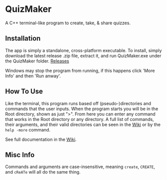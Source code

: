 # QuizMaker
A C++ terminal-like program to create, take, & share quizzes.

## Installation
The app is simply a standalone, cross-platform executable.
To install, simply download the latest release .zip file, extract it, and run QuizMaker.exe under the QuizMaker folder.
[Releases](https://mega.nz/folder/Xlxk0JhR#GEoC0FFyyR9OX82k4XjYNg)

Windows may stop the program from running, if this happens click 'More Info' and then 'Run anway'.

## How To Use
Like the terminal, this program runs based off (pseudo-)directories and commands that the user inputs. When the program starts you will be in the Root directory, shown as just ">". From here you can enter any command that works in the Root directory or any directory. A full list of commands, their arguments, and their valid directories can be seen in the [Wiki](https://github.com/jopo86/QuizMaker/wiki) or by the `help -more` command.

See full documentation in the [Wiki](https://github.com/jopo86/QuizMaker/wiki).

## Misc Info
Commands and arguments are case-insensitive, meaning `create`, `CREATE`, and `cReATe` will all do the same thing.
